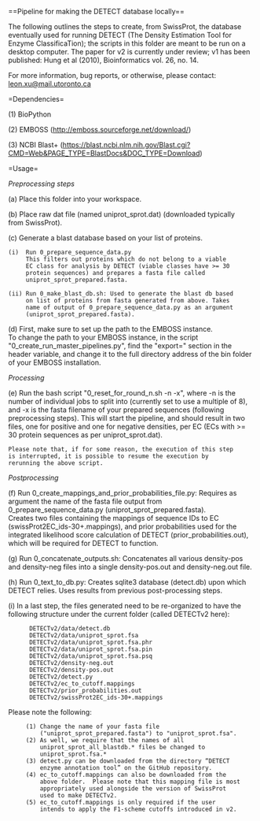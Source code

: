 ==Pipeline for making the DETECT database locally==

The following outlines the steps to create, from SwissProt, the database eventually used for running DETECT (The Density Estimation Tool for Enzyme ClassificaTion); the scripts in this folder are meant to be run on a desktop computer.  The paper for v2 is currently under review; v1 has been published: Hung et al (2010), Bioinformatics vol. 26, no. 14.

For more information, bug reports, or otherwise, please contact: leon.xu@mail.utoronto.ca


=Dependencies=

(1) BioPython

(2) EMBOSS (http://emboss.sourceforge.net/download/)

(3) NCBI Blast+ (https://blast.ncbi.nlm.nih.gov/Blast.cgi?CMD=Web&PAGE_TYPE=BlastDocs&DOC_TYPE=Download)


=Usage=

*Preprocessing steps*

(a) Place this folder into your workspace.

(b) Place raw dat file (named uniprot_sprot.dat) (downloaded typically    
    from SwissProt). 
	
(c) Generate a blast database based on your list of proteins.

    (i)  Run 0_prepare_sequence_data.py
         This filters out proteins which do not belong to a viable 
         EC class for analysis by DETECT (viable classes have >= 30 
         protein sequences) and prepares a fasta file called 
         uniprot_sprot_prepared.fasta.
		 
    (ii) Run 0_make_blast_db.sh: Used to generate the blast db based 
         on list of proteins from fasta generated from above. Takes 
         name of output of 0_prepare_sequence_data.py as an argument 
         (uniprot_sprot_prepared.fasta).
		 
(d) First, make sure to set up the path to the EMBOSS instance.  
    To change the path to your EMBOSS instance, in the script 
    "0_create_run_master_pipelines.py", find the "export=" section in 
    the header variable, and change it to the full directory address 
    of the bin folder of your EMBOSS installation.

*Processing*

(e) Run the bash script "0_reset_for_round_n.sh -n -x", where -n is 
    the number of individual jobs to split into (currently set to 
    use a multiple of 8), and -x is the fasta filename of 
    your prepared sequences (following preprocessing steps). 
    This will start the pipeline, and should result in two files, one 
    for positive and one for negative densities, per EC (ECs with 
    >= 30 protein sequences as per uniprot_sprot.dat). 

    Please note that, if for some reason, the execution of this step    
    is interrupted, it is possible to resume the execution by 
    rerunning the above script.

*Postprocessing*

(f) Run 0_create_mappings_and_prior_probabilities_file.py: 
         Requires as argument the name of the fasta file output from 
         0_prepare_sequence_data.py (uniprot_sprot_prepared.fasta).  
         Creates two files containing the mappings of sequence IDs to 
         EC (swissProt2EC_ids-30+.mappings), and prior probabilities 
         used for the integrated likelihood score calculation of 
         DETECT (prior_probabilities.out), which will be required for 
         DETECT to function.

(g) Run 0_concatenate_outputs.sh: 
         Concatenates all various density-pos and density-neg files 
         into a single density-pos.out and density-neg.out file.

(h) Run 0_text_to_db.py: 
         Creates sqlite3 database (detect.db) upon which DETECT 
         relies.  Uses results from previous post-processing steps.

(i) In a last step, the files generated need to be re-organized to 
    have the following structure under the current folder (called
    DETECTv2 here):

          DETECTv2/data/detect.db
          DETECTv2/data/uniprot_sprot.fsa
          DETECTv2/data/uniprot_sprot.fsa.phr
          DETECTv2/data/uniprot_sprot.fsa.pin
          DETECTv2/data/uniprot_sprot.fsa.psq
          DETECTv2/density-neg.out
          DETECTv2/density-pos.out
          DETECTv2/detect.py
          DETECTv2/ec_to_cutoff.mappings
          DETECTv2/prior_probabilities.out
          DETECTv2/swissProt2EC_ids-30+.mappings

Please note the following:

         (1) Change the name of your fasta file 
             ("uniprot_sprot_prepared.fasta") to "uniprot_sprot.fsa".
         (2) As well, we require that the names of all 
             uniprot_sprot_all_blastdb.* files be changed to 
             uniprot_sprot.fsa.*
         (3) detect.py can be downloaded from the directory “DETECT 
             enzyme annotation tool” on the GitHub repository.
         (4) ec_to_cutoff.mappings can also be downloaded from the 
             above folder.  Please note that this mapping file is most 
             appropriately used alongside the version of SwissProt 
             used to make DETECTv2.  
         (5) ec_to_cutoff.mappings is only required if the user 
             intends to apply the F1-scheme cutoffs introduced in v2.  

